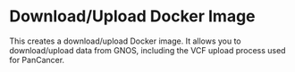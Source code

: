 # Download/Upload Docker Image

This creates a download/upload Docker image. It allows you to download/upload
data from GNOS, including the VCF upload process used for PanCancer.
